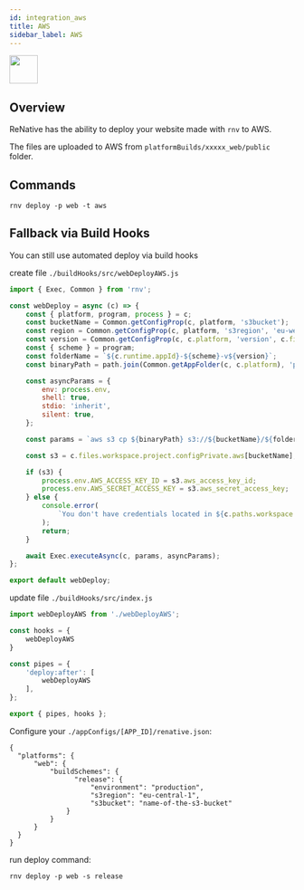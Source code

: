 ```yaml
---
id: integration_aws
title: AWS
sidebar_label: AWS
---
```


<img src="https://renative.org/img/ic_integrations.png" width=50 height=50 />

## Overview

ReNative has the ability to deploy your website made with `rnv` to AWS.

The files are uploaded to AWS from `platformBuilds/xxxxx_web/public` folder.


## Commands

`rnv deploy -p web -t aws`


## Fallback via Build Hooks

You can still use automated deploy via build hooks

create file `./buildHooks/src/webDeployAWS.js`

```js
import { Exec, Common } from 'rnv';

const webDeploy = async (c) => {
    const { platform, program, process } = c;
    const bucketName = Common.getConfigProp(c, platform, 's3bucket');
    const region = Common.getConfigProp(c, platform, 's3region', 'eu-west-1');
    const version = Common.getConfigProp(c, c.platform, 'version', c.files.project.package.version);
    const { scheme } = program;
    const folderName = `${c.runtime.appId}-${scheme}-v${version}`;
    const binaryPath = path.join(Common.getAppFolder(c, c.platform), 'public');

    const asyncParams = {
        env: process.env,
        shell: true,
        stdio: 'inherit',
        silent: true,
    };

    const params = `aws s3 cp ${binaryPath} s3://${bucketName}/${folderName} --recursive --acl public-read --region ${region}`;

    const s3 = c.files.workspace.project.configPrivate.aws[bucketName];

    if (s3) {
        process.env.AWS_ACCESS_KEY_ID = s3.aws_access_key_id;
        process.env.AWS_SECRET_ACCESS_KEY = s3.aws_secret_access_key;
    } else {
        console.error(
            `You don't have credentials located in ${c.paths.workspace.configPrivate} for bucket ${bucketName}`
        );
        return;
    }

    await Exec.executeAsync(c, params, asyncParams);
};

export default webDeploy;
```

update file `./buildHooks/src/index.js`

```js
import webDeployAWS from './webDeployAWS';

const hooks = {
    webDeployAWS
}

const pipes = {
    'deploy:after': [
        webDeployAWS
    ],
};

export { pipes, hooks };
```

Configure your `./appConfigs/[APP_ID]/renative.json`:

```
{
  "platforms": {
      "web": {
          "buildSchemes": {
                "release": {
                    "environment": "production",
                    "s3region": "eu-central-1",
                    "s3bucket": "name-of-the-s3-bucket"
              }
          }
      }
  }
}
```

run deploy command:


`rnv deploy -p web -s release`
